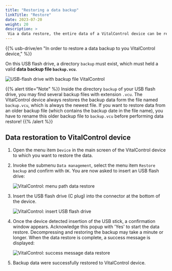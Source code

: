 ```yaml
---
title: "Restoring a data backup"
linkTitle: "Restore"
date: 2023-07-20
weight: 20
description: >
 Via a data restore, the entire data of a VitalControl device can be restored on a different device using a backup file.
---
```

{{% usb-drive/en "In order to restore a data backup to you VitalControl device," %}}

On this USB flash drive, a directory `backup` must exist, which must held a valid **data backup file `backup.vcu`**.

![USB-flash drive with backup file VitalControl](../images/backup-file.png "USB-flash drive with backup file")

{{% alert title="Note" %}}
Inside the directory `backup` of your USB flash drive, you may find several backup files with extension `.vcu`. The VitalControl device always restores the backup data form the file named `backup.vcu`, which is always the newest file. If you want to restore data from an older backup file (which contains the backup date in the file name), you have to rename this older backup file to `backup.vcu` before performing data restore!
{{% /alert %}}

## Data restoration to VitalControl device

1. Open the menu item `Device` in the main screen of the VitalControl device to which you want to restore the data.

2. Invoke the submenu `Data management`, select the menu item `Restore backup` and confirm with `OK`. You are now asked to insert an USB flash drive:

   ![VitalControl: menu path data restore](../images/restore.png)

3. Insert the USB flash drive (C plug) into the connector at the bottom of the device.

   ![VitalControl: insert USB flash drive](/images/firmware/update/plug-in-dual-usb-stick.svg "Plug in USB flash drive")

4. Once the device detected insertion of the USB stick, a confirmation window appears. Acknowledge this popup with 'Yes' to start the data restore. Decompressing and restoring the backup may take a minute or longer. When the data restore is complete, a success message is displayed:

   ![VitalControl: success message data restore](../images/restore-done.png "success message data restore")

5. Backup data were successfully restored to VitalControl device.
